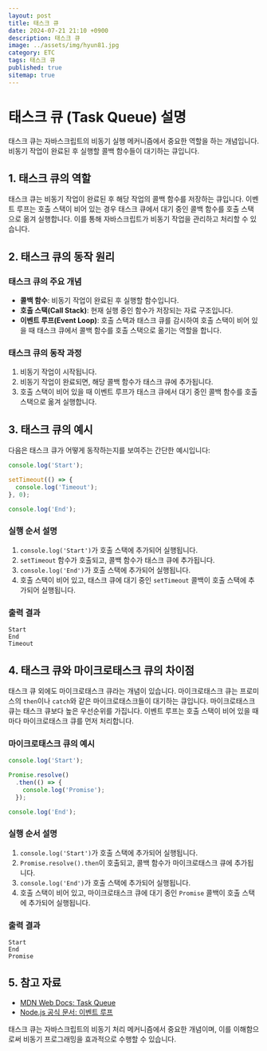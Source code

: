 ```yaml
---
layout: post
title: 태스크 큐 
date: 2024-07-21 21:10 +0900
description: 태스크 큐 
image: ../assets/img/hyun81.jpg
category: ETC
tags: 태스크 큐 
published: true
sitemap: true
---
```



# 태스크 큐 (Task Queue) 설명

태스크 큐는 자바스크립트의 비동기 실행 메커니즘에서 중요한 역할을 하는 개념입니다. 비동기 작업이 완료된 후 실행할 콜백 함수들이 대기하는 큐입니다.

## 1. 태스크 큐의 역할

태스크 큐는 비동기 작업이 완료된 후 해당 작업의 콜백 함수를 저장하는 큐입니다. 이벤트 루프는 호출 스택이 비어 있는 경우 태스크 큐에서 대기 중인 콜백 함수를 호출 스택으로 옮겨 실행합니다. 이를 통해 자바스크립트가 비동기 작업을 관리하고 처리할 수 있습니다.

## 2. 태스크 큐의 동작 원리

### 태스크 큐의 주요 개념
- **콜백 함수**: 비동기 작업이 완료된 후 실행할 함수입니다.
- **호출 스택(Call Stack)**: 현재 실행 중인 함수가 저장되는 자료 구조입니다.
- **이벤트 루프(Event Loop)**: 호출 스택과 태스크 큐를 감시하여 호출 스택이 비어 있을 때 태스크 큐에서 콜백 함수를 호출 스택으로 옮기는 역할을 합니다.

### 태스크 큐의 동작 과정
1. 비동기 작업이 시작됩니다.
2. 비동기 작업이 완료되면, 해당 콜백 함수가 태스크 큐에 추가됩니다.
3. 호출 스택이 비어 있을 때 이벤트 루프가 태스크 큐에서 대기 중인 콜백 함수를 호출 스택으로 옮겨 실행합니다.

## 3. 태스크 큐의 예시

다음은 태스크 큐가 어떻게 동작하는지를 보여주는 간단한 예시입니다:
```javascript
console.log('Start');

setTimeout(() => {
  console.log('Timeout');
}, 0);

console.log('End');
```

### 실행 순서 설명
1. `console.log('Start')`가 호출 스택에 추가되어 실행됩니다.
2. `setTimeout` 함수가 호출되고, 콜백 함수가 태스크 큐에 추가됩니다.
3. `console.log('End')`가 호출 스택에 추가되어 실행됩니다.
4. 호출 스택이 비어 있고, 태스크 큐에 대기 중인 `setTimeout` 콜백이 호출 스택에 추가되어 실행됩니다.

### 출력 결과
```
Start
End
Timeout
```

## 4. 태스크 큐와 마이크로태스크 큐의 차이점

태스크 큐 외에도 마이크로태스크 큐라는 개념이 있습니다. 마이크로태스크 큐는 프로미스의 `then`이나 `catch`와 같은 마이크로태스크들이 대기하는 큐입니다. 마이크로태스크 큐는 태스크 큐보다 높은 우선순위를 가집니다. 이벤트 루프는 호출 스택이 비어 있을 때마다 마이크로태스크 큐를 먼저 처리합니다.

### 마이크로태스크 큐의 예시
```javascript
console.log('Start');

Promise.resolve()
  .then(() => {
    console.log('Promise');
  });

console.log('End');
```

### 실행 순서 설명
1. `console.log('Start')`가 호출 스택에 추가되어 실행됩니다.
2. `Promise.resolve().then`이 호출되고, 콜백 함수가 마이크로태스크 큐에 추가됩니다.
3. `console.log('End')`가 호출 스택에 추가되어 실행됩니다.
4. 호출 스택이 비어 있고, 마이크로태스크 큐에 대기 중인 `Promise` 콜백이 호출 스택에 추가되어 실행됩니다.

### 출력 결과
```
Start
End
Promise
```

## 5. 참고 자료
- [MDN Web Docs: Task Queue](https://developer.mozilla.org/en-US/docs/Web/API/HTML_DOM_API/Microtask_guide#Microtasks)
- [Node.js 공식 문서: 이벤트 루프](https://nodejs.org/en/docs/guides/event-loop-timers-and-nexttick/)

태스크 큐는 자바스크립트의 비동기 처리 메커니즘에서 중요한 개념이며, 이를 이해함으로써 비동기 프로그래밍을 효과적으로 수행할 수 있습니다.

